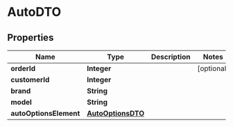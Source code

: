 
# AutoDTO

## Properties
Name | Type | Description | Notes
------------ | ------------- | ------------- | -------------
**orderId** | **Integer** |  |  [optional]
**customerId** | **Integer** |  | 
**brand** | **String** |  | 
**model** | **String** |  | 
**autoOptionsElement** | [**AutoOptionsDTO**](AutoOptionsDTO.md) |  | 



